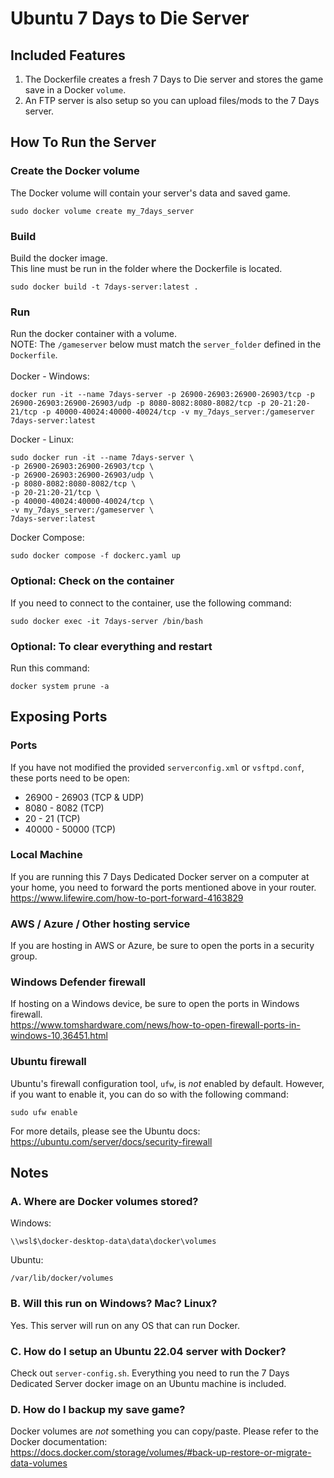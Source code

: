 # Ubuntu 7 Days to Die Server

## Included Features
1. The Dockerfile creates a fresh 7 Days to Die server and stores the game save in a Docker `volume`.
2. An FTP server is also setup so you can upload files/mods to the 7 Days server.

## How To Run the Server

### Create the Docker volume
The Docker volume will contain your server's data and saved game.
```
sudo docker volume create my_7days_server
```

### Build
Build the docker image.<br/>
This line must be run in the folder where the Dockerfile is located.
```
sudo docker build -t 7days-server:latest .
```

### Run
Run the docker container with a volume. <br/>
NOTE: The `/gameserver` below must match the `server_folder` defined in the `Dockerfile`.
<br/><br/>
Docker - Windows:
```
docker run -it --name 7days-server -p 26900-26903:26900-26903/tcp -p 26900-26903:26900-26903/udp -p 8080-8082:8080-8082/tcp -p 20-21:20-21/tcp -p 40000-40024:40000-40024/tcp -v my_7days_server:/gameserver 7days-server:latest
```
Docker - Linux:
```
sudo docker run -it --name 7days-server \
-p 26900-26903:26900-26903/tcp \
-p 26900-26903:26900-26903/udp \
-p 8080-8082:8080-8082/tcp \
-p 20-21:20-21/tcp \
-p 40000-40024:40000-40024/tcp \
-v my_7days_server:/gameserver \
7days-server:latest
```
Docker Compose:
```
sudo docker compose -f dockerc.yaml up
```

### Optional: Check on the container
If you need to connect to the container, use the following command:
```
sudo docker exec -it 7days-server /bin/bash
```

### Optional: To clear everything and restart
Run this command:
```
docker system prune -a
```

## Exposing Ports

### Ports
If you have not modified the provided `serverconfig.xml` or `vsftpd.conf`, these ports need to be open:
- 26900 - 26903 (TCP & UDP)
- 8080 - 8082 (TCP)
- 20 - 21 (TCP)
- 40000 - 50000 (TCP)

### Local Machine
If you are running this 7 Days Dedicated Docker server on a computer at your home, you need to
forward the ports mentioned above in your router.<br/>
https://www.lifewire.com/how-to-port-forward-4163829

### AWS / Azure / Other hosting service
If you are hosting in AWS or Azure, be sure to open the ports in a security group.

### Windows Defender firewall
If hosting on a Windows device, be sure to open the ports in Windows firewall.<br/>
https://www.tomshardware.com/news/how-to-open-firewall-ports-in-windows-10,36451.html

### Ubuntu firewall
Ubuntu's firewall configuration tool, `ufw`, is _not_ enabled by default. However, if you want to enable it,
you can do so with the following command:
```
sudo ufw enable
```
For more details, please see the Ubuntu docs:<br/>
https://ubuntu.com/server/docs/security-firewall


## Notes

### A. Where are Docker volumes stored?
Windows:
```
\\wsl$\docker-desktop-data\data\docker\volumes
```
Ubuntu:
```
/var/lib/docker/volumes
```

### B. Will this run on Windows? Mac? Linux?
Yes. This server will run on any OS that can run Docker.
<br/>

### C. How do I setup an Ubuntu 22.04 server with Docker?
Check out `server-config.sh`. Everything you need to run the 7 Days Dedicated Server docker image on an Ubuntu machine is included.
<br/>

### D. How do I backup my save game?
Docker volumes are _not_ something you can copy/paste. Please refer to the Docker documentation:<br/>
https://docs.docker.com/storage/volumes/#back-up-restore-or-migrate-data-volumes
